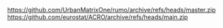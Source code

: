 https://github.com/UrbanMatrixOne/rumo/archive/refs/heads/master.zip
https://github.com/eurostat/ACRO/archive/refs/heads/main.zip
